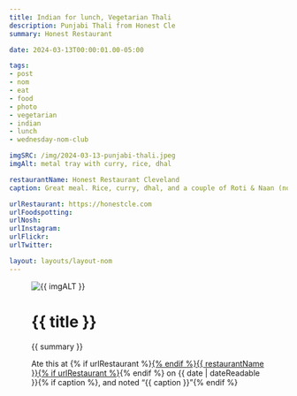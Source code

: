 ```yaml
---
title: Indian for lunch, Vegetarian Thali
description: Punjabi Thali from Honest Cle
summary: Honest Restaurant

date: 2024-03-13T00:00:01.00-05:00

tags:
- post
- nom
- eat
- food
- photo
- vegetarian
- indian
- lunch
- wednesday-nom-club

imgSRC: /img/2024-03-13-punjabi-thali.jpeg
imgAlt: metal tray with curry, rice, dhal

restaurantName: Honest Restaurant Cleveland
caption: Great meal. Rice, curry, dhal, and a couple of Roti & Naan (not shown). Bonus Gulab Jamun for dessert.

urlRestaurant: https://honestcle.com
urlFoodspotting:
urlNosh:
urlInstagram:
urlFlickr:
urlTwitter:

layout: layouts/layout-nom
---
```

<figure class="nom">
	<img class="u-photo img-border" src="{{ imgSRC }}" alt="{{ imgALT }}">
	<figcaption>
		<h1 class="title p-name">{{ title }}</h1>
		<p class="summary">{{ summary }}</p>
		<p>Ate this at {% if urlRestaurant %}<a href="{{urlRestaurant}}" title="">{% endif %}{{ restaurantName }}{% if urlRestaurant %}</a>{% endif %} on <time class="dt-published" datetime="{{ date | dateIso }}">{{ date | dateReadable }}</time>{% if caption %}, and noted <q class="caption">{{ caption }}</q>{% endif %}
	</figcaption>
</figure>